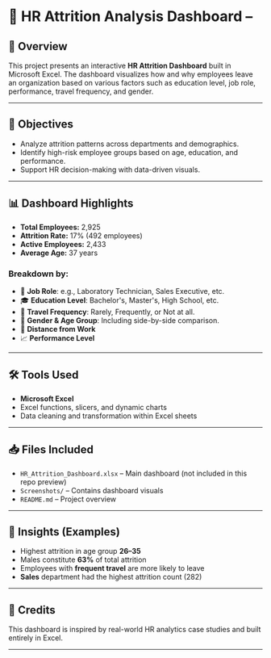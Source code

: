 # 👥 HR Attrition Analysis Dashboard –

## 🧠 Overview
This project presents an interactive **HR Attrition Dashboard** built in Microsoft Excel. The dashboard visualizes how and why employees leave an organization based on various factors such as education level, job role, performance, travel frequency, and gender.

---

## 🎯 Objectives
- Analyze attrition patterns across departments and demographics.
- Identify high-risk employee groups based on age, education, and performance.
- Support HR decision-making with data-driven visuals.

---

## 📊 Dashboard Highlights
- **Total Employees:** 2,925  
- **Attrition Rate:** 17% (492 employees)  
- **Active Employees:** 2,433  
- **Average Age:** 37 years

### Breakdown by:
- 📌 **Job Role**: e.g., Laboratory Technician, Sales Executive, etc.
- 🎓 **Education Level**: Bachelor's, Master's, High School, etc.
- 🧳 **Travel Frequency**: Rarely, Frequently, or Not at all.
- 🚻 **Gender & Age Group**: Including side-by-side comparison.
- 📍 **Distance from Work**
- 📈 **Performance Level**

---

## 🛠️ Tools Used
- **Microsoft Excel**
- Excel functions, slicers, and dynamic charts
- Data cleaning and transformation within Excel sheets

---

## 📥 Files Included
- `HR_Attrition_Dashboard.xlsx` – Main dashboard (not included in this repo preview)
- `Screenshots/` – Contains dashboard visuals
- `README.md` – Project overview

---

## 📌 Insights (Examples)
- Highest attrition in age group **26–35**
- Males constitute **63%** of total attrition
- Employees with **frequent travel** are more likely to leave
- **Sales** department had the highest attrition count (282)

---

## 🙌 Credits
This dashboard is inspired by real-world HR analytics case studies and built entirely in Excel.

---

